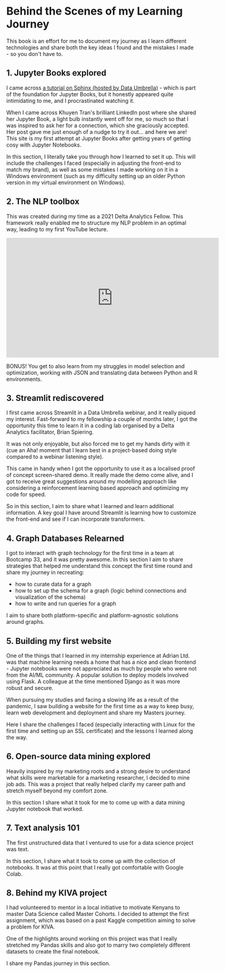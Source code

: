 # Behind the Scenes of my Learning Journey

This book is an effort for me to document my journey
as I learn different technologies and share both the
key ideas I found and the mistakes I made - so you
don't have to.

## 1. Jupyter Books explored

I came across <a href='https://youtu.be/tXWscUSYdBs'>
a tutorial on Sphinx (hosted by Data Umbrella)</a> -
which is part of the foundation for Jupyter Books, but it honestly appeared
quite intimidating to me, and I procrastinated watching
it.

When I came across Khuyen Tran's brilliant LinkedIn
post where she shared her Jupyter Book, a light bulb
instantly went off for me, so much so that I was
inspired to ask her for a connection, which she
graciously accepted. Her post gave me just enough of a nudge
to try it out... and here we are! This site is my first
attempt at Jupyter Books after getting years of
getting cosy with Jupyter Notebooks.

In this section, I literally take you through how I
learned to set it up. This will include the challenges I
faced (especially in adjusting the front-end to match
my brand), as well as some mistakes I made working on it in a
Windows environment (such as my difficulty setting up
an older Python version in my virtual environment on
Windows).

## 2. The NLP toolbox

This was created during my time as a 2021 Delta
Analytics Fellow. This framework really enabled me
to structure my NLP problem in an optimal way,
leading to my first YouTube lecture.

<iframe width="560" height="315" src="https://www.youtube-nocookie.com/embed/2TUK9QytzFo" title="YouTube video player" frameborder="0" allow="accelerometer; autoplay; clipboard-write; encrypted-media; gyroscope; picture-in-picture" allowfullscreen></iframe>

BONUS! You get to also learn from my struggles in model
selection and optimization, working with JSON and
translating data between Python and R environments.


## 3. Streamlit rediscovered

I first came across Streamlit in a Data Umbrella webinar,
and it really piqued my interest. Fast-forward to my
fellowship a couple of months later, I got the
opportunity this time to learn it in a coding lab
organised by a Delta Analytics facilitator, Brian Spiering.

It was not only enjoyable, but also forced me to get
my hands dirty with it (cue an Aha! moment that I
learn best in a project-based doing style compared to
a webinar listening style).

This came in handy when I got the opportunity to use
it as a localised proof of concept screen-shared demo.
It really made the demo come alive, and I got to
receive great suggestions around my modelling approach
like considering a reinforcement learning based approach
and optimizing my code for speed.

So in this section, I aim to share what I learned
and learn additional information. A key goal I have around
Streamlit is learning how to customize the front-end
and see if I can incorporate transformers.


## 4. Graph Databases Relearned

I got to interact with graph technology for the
first time in a team at Bootcamp 33, and it was
pretty awesome.
In this section I aim to share strategies that helped
me understand this concept the first time round and
share my journey in recreating:

* how to curate data for a graph
* how to set up the schema for a graph (logic behind connections and visualization of the schema)
* how to write and run queries for a graph

I aim to share both platform-specific and
platform-agnostic solutions around graphs.

## 5. Building my first website

One of the things that I learned in my internship
experience at Adrian Ltd. was that machine learning
needs a home that has a nice and clean frontend -
Jupyter notebooks were not appreciated as much by
people who were not from the AI/ML community. A
popular solution to deploy models involved using
Flask. A colleague at the time mentioned Django as
it was more robust and secure.

When pursuing my studies and facing a slowing life
as a result of the pandemic, I saw building a
website for the first time as a way to keep busy,
learn web development and deployment and share my
Masters journey.

Here I share the challenges I faced
(especially interacting with Linux for the first time
and setting up an SSL certificate) and the lessons
I learned along the way.

## 6. Open-source data mining explored

Heavily inspired  by my marketing roots and a strong
desire to understand what skills were marketable for
a marketing researcher, I decided to mine job ads.
This was a project that really helped clarify my
career path and stretch myself beyond my comfort
zone.

In this section I share what it took for me to come
up with a data mining Jupyter notebook that worked.


## 7. Text analysis 101

The first unstructured data that I ventured to use
for a data science project was text.

In this section, I share what it took to come up with
the collection of notebooks. It was at this point that
I really got comfortable with Google Colab.

## 8. Behind my KIVA project

I had volunteered to mentor in a local initiative to
motivate Kenyans to master Data Science called Master
Cohorts. I decided to attempt the first assignment,
which was based on a past Kaggle competition aiming
to solve a problem for KIVA.

One of the highlights around working on this project
was that I really stretched my Pandas skills and also
got to marry two completely different datasets to
create the final notebook.

I share my Pandas journey in this section.
